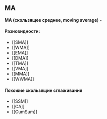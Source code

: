 ## MA
**MA (скользящее среднее, moving average)** -

#### Разновидности:
* [[SMA]]
* [[WMA]]
* [[EMA]]
* [[DMA]]
* [[TMA]]
* [[VMA]]
* [[MMA]]
* [[WWMA]]

#### Похожие скользящие сглаживания
* [[SSM]]
* [[CA]]
* [[CumSum]]